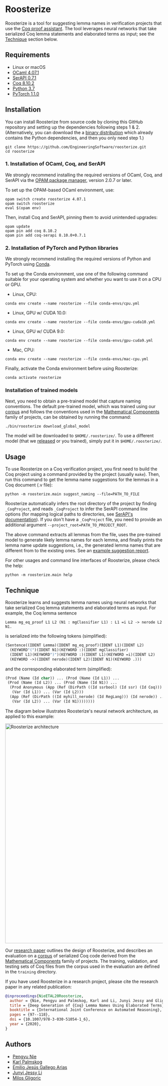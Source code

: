 # Roosterize

Roosterize is a tool for suggesting lemma names in verification
projects that use the [Coq proof assistant](https://coq.inria.fr).
The tool leverages neural networks that take serialized Coq
lemma statements and elaborated terms as input; see the [Technique](#Technique)
section below.

## Requirements

- Linux or macOS
- [OCaml 4.07.1](https://ocaml.org)
- [SerAPI 0.7.1](https://github.com/ejgallego/coq-serapi)
- [Coq 8.10.2](https://coq.inria.fr/download)
- [Python 3.7](https://www.python.org)
- [PyTorch 1.1.0](https://pytorch.org/get-started/previous-versions/#v110)

## Installation

You can install Roosterize from source code by cloning this GitHub
repository and setting up the dependencies following steps 1 & 2.
(Alternatively, you can download the a [binary
distribution](https://github.com/EngineeringSoftware/roosterize/releases)
which already contains the Python dependencies, and then you only need
step 1.)

```
git clone https://github.com/EngineeringSoftware/roosterize.git
cd roosterize
```

### 1. Installation of OCaml, Coq, and SerAPI

We strongly recommend installing the required versions of OCaml, Coq,
and SerAPI via the [OPAM package manager](https://opam.ocaml.org),
version 2.0.7 or later.

To set up the OPAM-based OCaml environment, use:
```
opam switch create roosterize 4.07.1
opam switch roosterize
eval $(opam env)
```
Then, install Coq and SerAPI, pinning them to avoid unintended upgrades:
```
opam update
opam pin add coq 8.10.2
opam pin add coq-serapi 8.10.0+0.7.1
```

### 2. Installation of PyTorch and Python libraries

We strongly recommend installing the required versions of Python and
PyTorch using [Conda](https://docs.conda.io/en/latest/miniconda.html).

To set up the Conda environment, use one of the following command
suitable for your operating system and whether you want to use it on a
CPU or GPU.

- Linux, CPU:
```
conda env create --name roosterize --file conda-envs/cpu.yml
```

- Linux, GPU w/ CUDA 10.0:
```
conda env create --name roosterize --file conda-envs/gpu-cuda10.yml
```

- Linux, GPU w/ CUDA 9.0:
```
conda env create --name roosterize --file conda-envs/gpu-cuda9.yml
```

- Mac, CPU:
```
conda env create --name roosterize --file conda-envs/mac-cpu.yml
```

Finally, activate the Conda environment before using Roosterize:
```
conda activate roosterize
```

### Installation of trained models

Next, you need to obtain a pre-trained model that capture naming
conventions.  The default pre-trained model, which was trained using
our [corpus][math-comp-corpus] and follows the conventions used in the
[Mathematical Components][math-comp-website] family of projects, can
be obtained by running the command:

```
./bin/roosterize download_global_model
```

The model will be downloaded to `$HOME/.roosterize/`. To use a
different model (that we [released][latest-release] or you trained),
simply put it in `$HOME/.roosterize/`.

## Usage

To use Roosterize on a Coq verification project, you first need to
build the Coq project using a command provided by the project (usually
`make`).  Then, run this command to get the lemma name suggestions for
the lemmas in a Coq document (.v file):

```
python -m roosterize.main suggest_naming --file=PATH_TO_FILE
```

Roosterize automatically infers the root directory of the project by
finding `_CoqProject`, and reads `_CoqProject` to infer the SerAPI
command line options (for mapping logical paths to directories, see
[SerAPI's documentation][serapi-faq-link]).  If you don't have a
`_CoqProject` file, you need to provide an additional argument
`--project_root=PATH_TO_PROJECT_ROOT`.

<!-- where `$PATH_TO_PROJECT` should be replaced with the path to the -->
<!-- Coq project, and `$SERAPI_OPTIONS` should be replaced with the SerAPI -->
<!-- command line options for mapping logical paths to directories -->
<!-- (see [SerAPI's documentation][serapi-faq-link]). For example, -->
<!-- if the logical path (inside Coq) for the project is `Verified`, -->
<!-- you should set `SERAPI_OPTIONS="-R $PATH_TO_PROJECT,Verified"`. -->

The above command extracts all lemmas from the file, uses the
pre-trained model to generate likely lemma names for each lemma, and
finally prints the lemma name update suggestions, i.e., the generated
lemma names that are different from to the existing ones.  See an
[example suggestion report](./docs/example-suggestion.txt).

For other usages and command line interfaces of Roosterize, please
check the help:
```
python -m roosterize.main help
```

[latest-release]: https://github.com/EngineeringSoftware/roosterize/releases/latest
[serapi-faq-link]: https://github.com/ejgallego/coq-serapi/blob/v8.10/FAQ.md#does-serapi-support-coqs-command-line-flags

## Technique

Roosterize learns and suggests lemma names using neural networks
that take serialized Coq lemma statements and elaborated terms as input.
For example, the Coq lemma sentence
```coq
Lemma mg_eq_proof L1 L2 (N1 : mgClassifier L1) : L1 =i L2 -> nerode L2 N1.
```
is serialized into the following tokens (simplified):
```lisp
(Sentence((IDENT Lemma)(IDENT mg_eq_proof)(IDENT L1)(IDENT L2)
  (KEYWORD"(")(IDENT N1)(KEYWORD :)(IDENT mgClassifier)
  (IDENT L1)(KEYWORD")")(KEYWORD :)(IDENT L1)(KEYWORD =i)(IDENT L2)
  (KEYWORD ->)(IDENT nerode)(IDENT L2)(IDENT N1)(KEYWORD .)))
```
and the corresponding elaborated term (simplified):
```lisp
(Prod (Name (Id char)) ... (Prod (Name (Id L1)) ...
 (Prod (Name (Id L2)) ... (Prod (Name (Id N1)) ...
  (Prod Anonymous (App (Ref (DirPath ((Id ssrbool) (Id ssr) (Id Coq))) (Id eq_mem)) ...
   (Var (Id L1)) ... (Var (Id L2)))
  (App (Ref (DirPath ((Id myhill_nerode) (Id RegLang))) (Id nerode)) ...
   (Var (Id L2)) ... (Var (Id N1))))))))
```

The diagram below illustrates Roosterize's neural network
architecture, as applied to this example:

<img src="seqtoseq-arch.svg" width="700" title="Roosterize architecture">

Our [research paper][arxiv-paper] outlines the design of Roosterize,
and describes an evaluation on a [corpus][math-comp-corpus]
of serialized Coq code derived from the [Mathematical Components][math-comp-website]
family of projects. The training, validation, and testing sets of Coq files from the corpus
used in the evaluation are defined in the `training` directory.

If you have used Roosterize in a research project, please cite
the research paper in any related publication:
```bibtex
@inproceedings{NieETAL20Roosterize,
  author = {Nie, Pengyu and Palmskog, Karl and Li, Junyi Jessy and Gligoric, Milos},
  title = {Deep Generation of {Coq} Lemma Names Using Elaborated Terms},
  booktitle = {International Joint Conference on Automated Reasoning},
  pages = {97--118},
  doi = {10.1007/978-3-030-51054-1_6},
  year = {2020},
}
```

[arxiv-paper]: https://arxiv.org/abs/2004.07761
[math-comp-corpus]: https://github.com/EngineeringSoftware/math-comp-corpus
[math-comp-website]: https://math-comp.github.io

## Authors

- [Pengyu Nie](https://pengyunie.github.io)
- [Karl Palmskog](https://setoid.com)
- [Emilio Jesús Gallego Arias](https://www.irif.fr/~gallego/)
- [Junyi Jessy Li](https://jessyli.com)
- [Milos Gligoric](https://users.ece.utexas.edu/~gligoric/)
